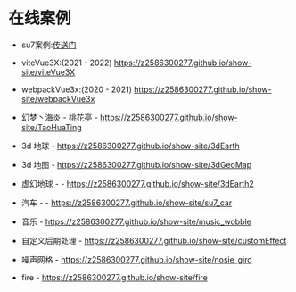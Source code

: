 # 在线案例

- su7案例:[传送门](https://z2586300277.github.io/show-site/su7_demo)

- viteVue3X:(2021 - 2022) https://z2586300277.github.io/show-site/viteVue3X
  
- webpackVue3x:(2020 - 2021) https://z2586300277.github.io/show-site/webpackVue3x

- 幻梦丶海炎 - 桃花亭 - https://z2586300277.github.io/show-site/TaoHuaTing

- 3d 地球 - https://z2586300277.github.io/show-site/3dEarth

- 3d 地图 - https://z2586300277.github.io/show-site/3dGeoMap

- 虚幻地球 - - https://z2586300277.github.io/show-site/3dEarth2
  
- 汽车 - - https://z2586300277.github.io/show-site/su7_car
  
- 音乐 - https://z2586300277.github.io/show-site/music_wobble

- 自定义后期处理 -  https://z2586300277.github.io/show-site/customEffect

- 噪声网格 - https://z2586300277.github.io/show-site/nosie_gird

- fire - https://z2586300277.github.io/show-site/fire